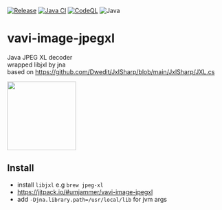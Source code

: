 [![Release](https://jitpack.io/v/umjammer/vavi-image-jpegxl.svg)](https://jitpack.io/#umjammer/vavi-image-jpegxl)
[![Java CI](https://github.com/umjammer/vavi-image-jpegxl/actions/workflows/maven.yml/badge.svg)](https://github.com/umjammer/vavi-image-jpegxl/actions/workflows/maven.yml)
[![CodeQL](https://github.com/umjammer/vavi-image-jpegxl/actions/workflows/codeql-analysis.yml/badge.svg)](https://github.com/umjammer/vavi-image-jpegxl/actions/workflows/codeql-analysis.yml)
![Java](https://img.shields.io/badge/Java-8-b07219)

# vavi-image-jpegxl

Java JPEG XL decoder<br/>
wrapped libjxl by jna<br/>
based on https://github.com/Dwedit/JxlSharp/blob/main/JxlSharp/JXL.cs

<img src="https://upload.wikimedia.org/wikipedia/commons/0/06/JPEG_XL_logo.svg" width="160"/>

## Install

* install `libjxl` e.g `brew jpeg-xl`
* https://jitpack.io/#umjammer/vavi-image-jpegxl
* add `-Djna.library.path=/usr/local/lib` for jvm args
